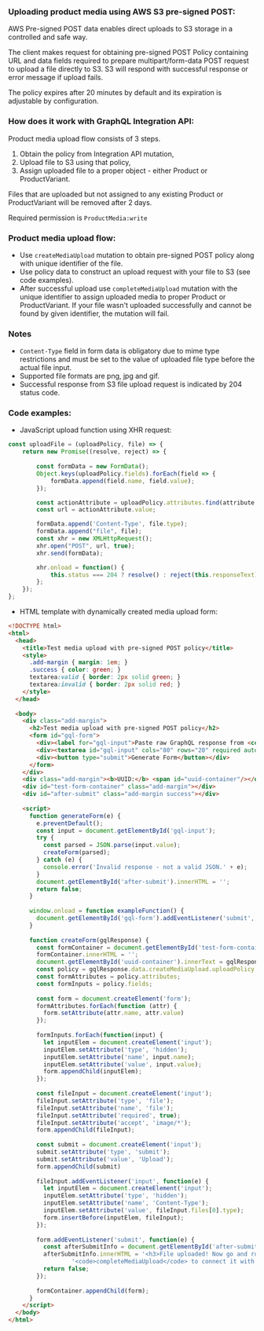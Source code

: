 ### Uploading product media using AWS S3 pre-signed POST:

AWS Pre-signed POST data enables direct uploads to S3 storage in a controlled and safe way.

The client makes request for obtaining pre-signed POST Policy containing URL and data fields 
required to prepare multipart/form-data POST request to upload a file directly to S3.
S3 will respond with successful response or error message if upload fails.

The policy expires after 20 minutes by default and its expiration is adjustable by configuration.

### How does it work with GraphQL Integration API:

Product media upload flow consists of 3 steps.

1. Obtain the policy from Integration API mutation, 
2. Upload file to S3 using that policy, 
3. Assign uploaded file to a proper object - either Product or ProductVariant.

Files that are uploaded but not assigned to any existing Product or ProductVariant will be removed 
after 2 days.

Required permission is `ProductMedia:write`

### Product media upload flow:

- Use `createMediaUpload` mutation to obtain pre-signed POST policy along with unique identifier 
  of the file.
- Use policy data to construct an upload request with your file to S3 (see code examples).
- After successful upload use `completeMediaUpload` mutation with the unique identifier to assign 
  uploaded media to proper Product or ProductVariant. If your file wasn't uploaded successfully 
  and cannot be found by given identifier, the mutation will fail.

### Notes

- `Content-Type` field in form data is obligatory due to mime type restrictions and must be set 
  to the value of uploaded file type before the actual file input.
- Supported file formats are png, jpg and gif.
- Successful response from S3 file upload request is indicated by 204 status code.

### Code examples:

- JavaScript upload function using XHR request:

```javascript
const uploadFile = (uploadPolicy, file) => {
    return new Promise((resolve, reject) => {
        
        const formData = new FormData();
        Object.keys(uploadPolicy.fields).forEach(field => {
            formData.append(field.name, field.value);
        });

        const actionAttribute = uploadPolicy.attributes.find(attribute => attribute.name === 'action');
        const url = actionAttribute.value;

        formData.append('Content-Type', file.type);
        formData.append("file", file);
        const xhr = new XMLHttpRequest();
        xhr.open("POST", url, true);
        xhr.send(formData);

        xhr.onload = function() {
            this.status === 204 ? resolve() : reject(this.responseText);
        };
    });
};
```

- HTML template with dynamically created media upload form:

```html
<!DOCTYPE html>
<html>
  <head>
    <title>Test media upload with pre-signed POST policy</title>
    <style>
      .add-margin { margin: 1em; }
      .success { color: green; }
      textarea:valid { border: 2px solid green; }
      textarea:invalid { border: 2px solid red; }
    </style>
  </head>
  
  <body>
    <div class="add-margin">
      <h2>Test media upload with pre-signed POST policy</h2>
      <form id="gql-form">
        <div><label for="gql-input">Paste raw GraphQL response from <code>createMediaUpload</code> mutation:</label></div>
        <div><textarea id="gql-input" cols="80" rows="20" required autofocus></textarea></div>
        <div><button type="submit">Generate Form</button></div>
      </form>
    </div>
    <div class="add-margin"><b>UUID:</b> <span id="uuid-container"/></div>
    <div id="test-form-container" class="add-margin"></div>
    <div id="after-submit" class="add-margin success"></div>
    
    <script>
      function generateForm(e) {
        e.preventDefault();
        const input = document.getElementById('gql-input');
        try {
          const parsed = JSON.parse(input.value);
          createForm(parsed);
        } catch (e) {
          console.error('Invalid response - not a valid JSON.' + e);
        }
        document.getElementById('after-submit').innerHTML = '';
        return false;
      }
    
      window.onload = function exampleFunction() {
        document.getElementById('gql-form').addEventListener('submit', generateForm);
      }
    
      function createForm(gqlResponse) {
        const formContainer = document.getElementById('test-form-container');
        formContainer.innerHTML = '';
        document.getElementById('uuid-container').innerText = gqlResponse.data.createMediaUpload.UUID;
        const policy = gqlResponse.data.createMediaUpload.uploadPolicy;
        const formAttributes = policy.attributes;
        const formInputs = policy.fields;
    
        const form = document.createElement('form');
        formAttributes.forEach(function (attr) {
          form.setAttribute(attr.name, attr.value)
        });
    
        formInputs.forEach(function(input) {
          let inputElem = document.createElement('input');
          inputElem.setAttribute('type', 'hidden');
          inputElem.setAttribute('name', input.name);
          inputElem.setAttribute('value', input.value);
          form.appendChild(inputElem);
        });
    
        const fileInput = document.createElement('input');
        fileInput.setAttribute('type', 'file');
        fileInput.setAttribute('name', 'file');
        fileInput.setAttribute('required', true);
        fileInput.setAttribute('accept', 'image/*');
        form.appendChild(fileInput);
    
        const submit = document.createElement('input');
        submit.setAttribute('type', 'submit');
        submit.setAttribute('value', 'Upload');
        form.appendChild(submit)
    
        fileInput.addEventListener('input', function(e) {
          let inputElem = document.createElement('input');
          inputElem.setAttribute('type', 'hidden');
          inputElem.setAttribute('name', 'Content-Type');
          inputElem.setAttribute('value', fileInput.files[0].type);
          form.insertBefore(inputElem, fileInput);
        });
    
        form.addEventListener('submit', function(e) {
          const afterSubmitInfo = document.getElementById('after-submit');
          afterSubmitInfo.innerHTML = '<h3>File uploaded! Now go and run the ' +
                  '<code>completeMediaUpload</code> to connect it with a Product or ProductVariant</h3>';
          return false;
        });
        
        formContainer.appendChild(form);
      }
    </script>
  </body>
</html>
```
